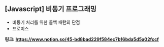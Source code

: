 ## [Javascript] 비동기 프로그래밍
- 비동기 처리를 위한 콜백 패턴의 단점
- 프로미스

**링크: https://www.notion.so/45-bd8bad229f584ec7b16bda5d5a02fccf**
